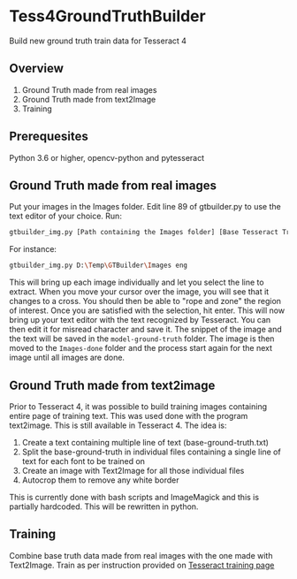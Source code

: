 # Tess4GroundTruthBuilder
Build new ground truth train data  for Tesseract 4

## Overview

1. Ground Truth made from real images
2. Ground Truth made from text2Image
3. Training

## Prerequesites

Python 3.6 or higher, opencv-python and pytesseract

## Ground Truth made from real images

Put your images in the Images folder.
Edit line 89 of gtbuilder.py to use the text editor of your choice.  Run:
```bash
gtbuilder_img.py [Path containing the Images folder] [Base Tesseract Trained Data]
````
For instance:
````bash
gtbuilder_img.py D:\Temp\GTBuilder\Images eng
````
This will bring up each image individually and let you select the line to extract.  When you move your cursor over the image, you will see that it changes to a cross.  You should then be able to "rope and zone" the region of interest.  Once you are satisfied with the selection, hit enter.  This will now bring up your text editor with the text recognized by Tesseract.  You can then edit it for misread character and save it.  The snippet of the image and the text will be saved in the `model-ground-truth` folder.  The image is then moved to the `Images-done` folder and the process start again for the next image until all images are done.

## Ground Truth made from text2image

Prior to Tesseract 4, it was possible to build training images containing entire page of training text.  This was used done with the program text2image.  This is still available in Tesseract 4.  The idea is:

1. Create a text containing multiple line of text (base-ground-truth.txt)
2. Split the base-ground-truth in individual files containing a single line of text for each font to be trained on
3. Create an image with Text2Image for all those individual files
4. Autocrop them to remove any white border

This is currently done with bash scripts and ImageMagick and this is partially hardcoded.  This will be rewritten in python.

## Training

Combine base truth data made from real images with the one made with Text2Image.
Train as per instruction provided on [Tesseract training page](https://github.com/tesseract-ocr/tesstrain)

